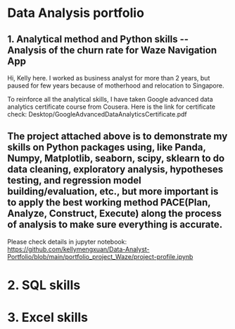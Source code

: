 # Data Analysis portfolio 

## 1. Analytical method and Python skills -- Analysis of the churn rate for Waze Navigation App

Hi, Kelly here. I worked as business analyst for more than 2 years, but paused for few years because of motherhood and relocation to Singapore.

To reinforce all the analytical skills, I have taken Google advanced data analytics certificate course from Cousera. Here is the link for certificate check: Desktop/GoogleAdvancedDataAnalyticsCertificate.pdf

## The project attached above is to demonstrate my skills on Python packages using, like Panda, Numpy, Matplotlib, seaborn, scipy, sklearn to do data cleaning, exploratory analysis, hypotheses testing, and regression model building/evaluation, etc., but more important is to apply the best working method PACE(Plan, Analyze, Construct, Execute) along the process of analysis to make sure everything is accurate. 

Please check details in jupyter notebook: https://github.com/kellymengxuan/Data-Analyst-Portfolio/blob/main/portfolio_project_Waze/project-profile.ipynb

# 2. SQL skills 
# 3. Excel skills

